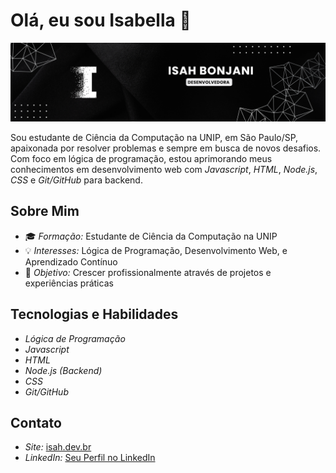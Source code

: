 # Olá, eu sou Isabella 👋

![banner](https://github.com/isabonjani/isabonjani/blob/main/banner.png?raw=true)

Sou estudante de Ciência da Computação na UNIP, em São Paulo/SP, apaixonada por resolver problemas e sempre em busca de novos desafios. Com foco em lógica de programação, estou aprimorando meus conhecimentos em desenvolvimento web com *Javascript*, *HTML*, *Node.js*, *CSS* e *Git/GitHub* para backend.

## Sobre Mim

- 🎓 *Formação:* Estudante de Ciência da Computação na UNIP
- 💡 *Interesses:* Lógica de Programação, Desenvolvimento Web, e Aprendizado Contínuo
- 🚀 *Objetivo:* Crescer profissionalmente através de projetos e experiências práticas

## Tecnologias e Habilidades

- *Lógica de Programação*
- *Javascript*
- *HTML*
- *Node.js (Backend)*
- *CSS*
- *Git/GitHub*
<!--
## Projetos

- [Nome do Projeto](#) – Breve descrição do projeto.
- [Outro Projeto](#) – Breve descrição do projeto.
-->

## Contato

- *Site:* [isah.dev.br](https://isah.dev.br)
- *LinkedIn:* [Seu Perfil no LinkedIn](https://www.linkedin.com/in/seu-perfil)